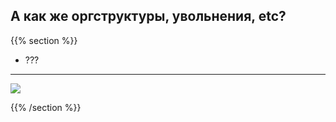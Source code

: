 ## А как же оргструктуры, увольнения, etc?
{{% section %}}
- ???

---

![](/images/kanevskiy.jpeg)

{{% /section %}}